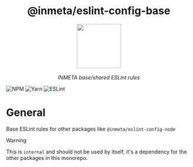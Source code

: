 <h1 align="center">@inmeta/eslint-config-base</h1>

<p align="center">
  <img src="https://public-assets-inmeta.s3.amazonaws.com/app-logo.png" width="120">
  <br>
  <br>
  <em>INMETA base/shared ESLint rules</em>
  <br>
</p>

![NPM](https://img.shields.io/badge/NPM-%23CB3837.svg?style=for-the-badge&logo=npm&logoColor=white)
![Yarn](https://img.shields.io/badge/yarn-%232C8EBB.svg?style=for-the-badge&logo=yarn&logoColor=white)
![ESLint](https://img.shields.io/badge/ESLint-4B3263?style=for-the-badge&logo=eslint&logoColor=white)

# General

Base ESLint rules for other packages like ``@inmeta/eslint-config-node``

> [!WARNING]
> This is ``internal`` and should not be used by itself,
> it's a dependency for the other packages in this monorepo.